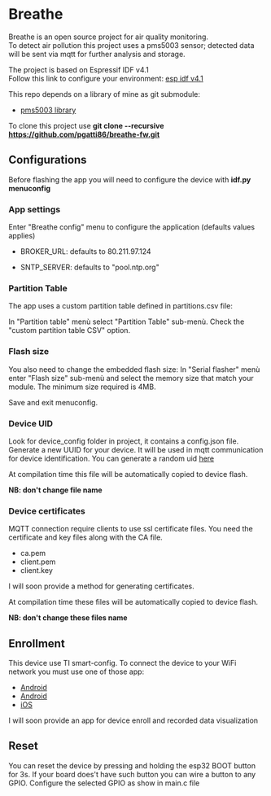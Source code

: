 # Breathe

Breathe is an open source project for air quality monitoring.  
To detect air pollution this project uses a pms5003 sensor; detected data will be sent via mqtt for further analysis and storage.

The project is based on Espressif IDF v4.1  
Follow this link to configure your environment: [esp idf v4.1](https://docs.espressif.com/projects/esp-idf/en/v4.1/get-started/index.html)

This repo depends on a library of mine as git submodule:

- [pms5003 library](https://github.com/pgatti86/idf-pms5003)

To clone this project use **git clone --recursive https://github.com/pgatti86/breathe-fw.git**

## Configurations

Before flashing the app you will need to configure the device with **idf.py menuconfig**

### App settings

Enter "Breathe config" menu to configure the application (defaults values applies)

- BROKER_URL: defaults to 80.211.97.124

- SNTP_SERVER: defaults to "pool.ntp.org"

### Partition Table

The app uses a custom partition table defined in partitions.csv file:

In "Partition table" menù select "Partition Table" sub-menù. Check the "custom partition table CSV" option.

### Flash size

You also need to change the embedded flash size: In "Serial flasher" menù enter "Flash size" sub-menù and select the memory size that match your module. The minimum size required is 4MB.

Save and exit menuconfig.

### Device UID

Look for device_config folder in project, it contains a config.json file.
Generate a new UUID for your device. It will be used in mqtt communication for device identification.
You can generate a random uid [here](https://www.uuidgenerator.net)

At compilation time this file will be automatically copied to device flash.

**NB: don't change file name**

### Device certificates

MQTT connection require clients to use ssl certificate files.
You need the certificate and key files along with the CA file.

- ca.pem
- client.pem
- client.key

I will soon provide a method for generating certificates.

At compilation time these files will be automatically copied to device flash.

**NB: don't change these files name**

## Enrollment

This device use TI smart-config.
To connect the device to your WiFi network you must use one of those app:

- [Android](https://play.google.com/store/apps/details?id=com.dparts.esptouch&hl=it&gl=US)
- [Android](https://play.google.com/store/apps/details?id=com.khoazero123.iot_esptouch_demo&hl=it&gl=US)
- [iOS](https://apps.apple.com/us/app/espressif-esptouch/id1071176700)

I will soon provide an app for device enroll and recorded data visualization

## Reset

You can reset the device by pressing and holding the esp32 BOOT button for 3s.
If your board does't have such button you can wire a button to any GPIO. 
Configure the selected GPIO as show in main.c file 